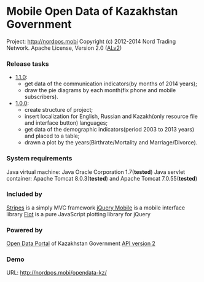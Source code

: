 Mobile Open Data of Kazakhstan Government
==================================
Project: http://nordpos.mobi
Copyright (c) 2012-2014 Nord Trading Network. Apache License, Version 2.0 ([ALv2](http://www.apache.org/licenses/LICENSE-2.0.html))

### Release tasks ###
* [1.1.0](https://github.com/nordpos-mobi/opendata-kz/releases/tag/1.1.0):
  * get data of the communication indicators(by months of 2014 years);
  * draw the pie diagrams by each month(fix phone and mobile subscribers).
* [1.0.0](https://github.com/nordpos-mobi/opendata-kz/releases/tag/1.0.0):
  * create structure of project;
  * insert localization for English, Russian and Kazakh(only resource file and interface button) languages;
  * get data of the demographic indicators(period 2003 to 2013 years) and placed to a table;
  * drawn a plot by the years(Birthrate/Mortality and Marriage/Divorce).

### System requirements ###
Java virtual machine: Java Oracle Corporation 1.7(**tested**)
Java servlet container: Apache Tomcat 8.0.3(**tested**) and Apache Tomcat 7.0.55(**tested**)

### Included by ###
[Stripes](http://stripesframework.org) is a simply MVC framework
[jQuery Mobile](http://jquerymobile.com/) is a mobile interface library 
[Flot](http://www.flotcharts.org/) is a pure JavaScript plotting library for jQuery

### Powered by ###
[Open Data Portal](http://data.gov.kz) of Kazakhstan Government [API version 2](http://data.gov.kz/api_description/API_v2)

### Demo ###
URL: http://nordpos.mobi/opendata-kz/
